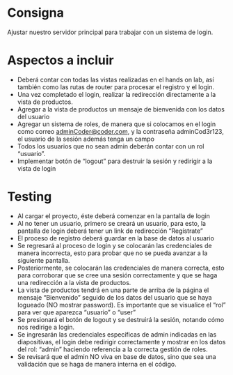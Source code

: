 # Consigna
Ajustar nuestro servidor principal para trabajar con un sistema de login.
# Aspectos a incluir
- Deberá contar con todas las vistas realizadas en el hands on lab, así también como las rutas de router para procesar el registro y el login. 
- Una vez completado el login, realizar la redirección directamente a la vista de productos.
- Agregar a la vista de productos un mensaje de bienvenida con los datos del usuario
- Agregar un sistema de roles, de manera que si colocamos en el login como correo adminCoder@coder.com, y la contraseña adminCod3r123, el usuario de la sesión además tenga un campo 
- Todos los usuarios que no sean admin deberán contar con un rol “usuario”.
- Implementar botón de “logout” para destruir la sesión y redirigir a la vista de login
# Testing
- Al cargar el proyecto, éste deberá comenzar en la pantalla de login
- Al no tener un usuario, primero se creará un usuario, para esto, la pantalla de login deberá tener un link de redirección “Regístrate” 
- El proceso de registro deberá guardar en la base de datos al usuario
- Se regresará al proceso de login y se colocarán las credenciales de manera incorrecta, esto para probar que no se pueda avanzar a la siguiente pantalla.
- Posteriormente, se colocarán las credenciales de manera correcta, esto para corroborar que se cree una sesión correctamente y que se haga una redirección a la vista de productos.
- La vista de productos tendrá en una parte de arriba de la página el mensaje “Bienvenido” seguido de los datos del usuario que se haya logueado (NO mostrar password). Es importante que se visualice el “rol” para ver que aparezca “usuario” o “user”
- Se presionará el botón de logout y se destruirá la sesión, notando cómo nos redirige a login.
- Se ingresarán las credenciales específicas de admin indicadas en las diapositivas, el login debe redirigir correctamente y mostrar en los datos del rol: “admin” haciendo referencia a la correcta gestión de roles. 
- Se revisará que el admin NO viva en base de datos, sino que sea una validación que se haga de manera interna en el código.

